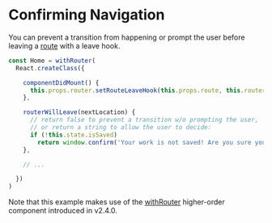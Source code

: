 # Confirming Navigation

You can prevent a transition from happening or prompt the user before leaving a [route](/docs/Glossary.md#route) with a leave hook.

```js
const Home = withRouter(
  React.createClass({

    componentDidMount() {
      this.props.router.setRouteLeaveHook(this.props.route, this.routerWillLeave)
    },

    routerWillLeave(nextLocation) {
      // return false to prevent a transition w/o prompting the user,
      // or return a string to allow the user to decide:
      if (!this.state.isSaved)
        return window.confirm('Your work is not saved! Are you sure you want to leave?')
    },

    // ...

  })
)
```

Note that this example makes use of the [withRouter](/upgrade-guides/v2.4.0.md) higher-order component introduced in v2.4.0.
